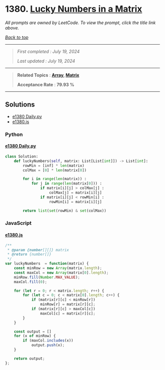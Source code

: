 # 1380. [Lucky Numbers in a Matrix](<https://leetcode.com/problems/lucky-numbers-in-a-matrix>)

*All prompts are owned by LeetCode. To view the prompt, click the title link above.*

*[Back to top](<../README.md>)*

------

> *First completed : July 19, 2024*
>
> *Last updated : July 19, 2024*

------

> **Related Topics** : **[Array](<by_topic/Array.md>), [Matrix](<by_topic/Matrix.md>)**
>
> **Acceptance Rate** : **79.93 %**

------

## Solutions

- [e1380 Daily.py](<../my-submissions/e1380 Daily.py>)
- [e1380.js](<../my-submissions/e1380.js>)
### Python
#### [e1380 Daily.py](<../my-submissions/e1380 Daily.py>)
```Python
class Solution:
    def luckyNumbers(self, matrix: List[List[int]]) -> List[int]:
        rowMin = [inf] * len(matrix)
        colMax = [0] * len(matrix[0])

        for i in range(len(matrix)) :
            for j in range(len(matrix[0])) :
                if matrix[i][j] > colMax[j] :
                    colMax[j] = matrix[i][j]
                if matrix[i][j] < rowMin[i] :
                    rowMin[i] = matrix[i][j]

        return list(set(rowMin) & set(colMax))
```

### JavaScript
#### [e1380.js](<../my-submissions/e1380.js>)
```JavaScript
/**
 * @param {number[][]} matrix
 * @return {number[]}
 */
var luckyNumbers  = function(matrix) {
    const minRow = new Array(matrix.length);
    const maxCol = new Array(matrix[0].length);
    minRow.fill(Number.MAX_VALUE);
    maxCol.fill(0);

    for (let r = 0; r < matrix.length; r++) {
        for (let c = 0; c < matrix[0].length; c++) {
            if (matrix[r][c] < minRow[r])
                minRow[r] = matrix[r][c];
            if (matrix[r][c] > maxCol[c])
                maxCol[c] = matrix[r][c];
        }
    }

    const output = []
    for (x of minRow) {
        if (maxCol.includes(x))
            output.push(x);
    }

    return output;
};
```


